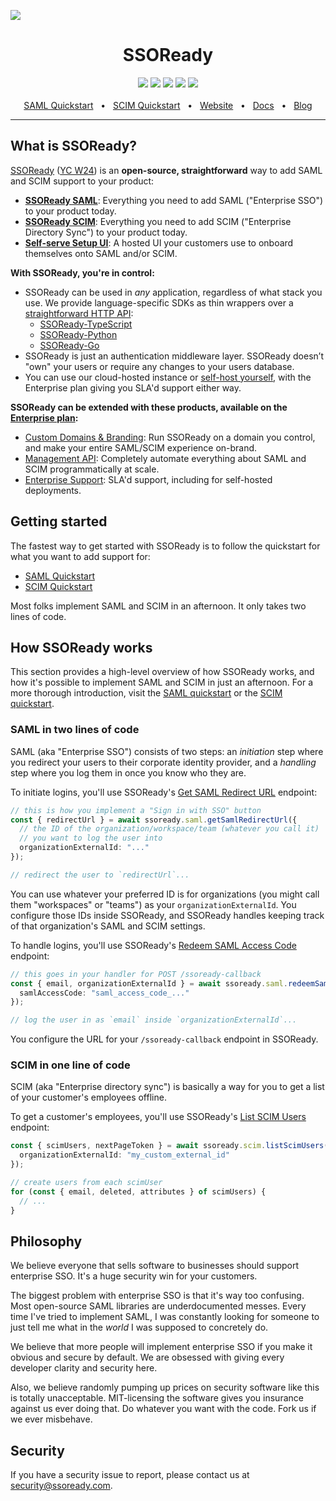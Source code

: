 ![](https://i.imgur.com/OhtkhbJ.png)

<div align="center">
  <h1>SSOReady</h1>
  <a href="https://github.com/ssoready/ssoready-typescript"><img src="https://img.shields.io/npm/v/ssoready.svg?style=flat&color=ECDC68" /></a>
  <a href="https://github.com/ssoready/ssoready-python"><img src="https://img.shields.io/pypi/v/ssoready.svg?style=flat" /></a>
  <a href="https://github.com/ssoready/ssoready-go"><img src="https://img.shields.io/github/v/tag/ssoready/ssoready-go?label=golang&color=%23007D9C" /></a>
  <a href="https://github.com/ssoready/ssoready/blob/main/LICENSE"><img src="https://img.shields.io/badge/license-MIT-blue" /></a>
  <a href="https://github.com/ssoready/ssoready/stargazers"><img src="https://img.shields.io/github/stars/ssoready/ssoready?style=flat&logo=github&color=white" /></a>
  <br />
  <br />
  <a href="https://ssoready.com/docs/saml/saml-quickstart">SAML Quickstart</a>
  <span>&nbsp;&nbsp;•&nbsp;&nbsp;</span>
  <a href="https://ssoready.com/docs/scim/scim-quickstart">SCIM Quickstart</a>
  <span>&nbsp;&nbsp;•&nbsp;&nbsp;</span>
  <a href="https://ssoready.com">Website</a>
  <span>&nbsp;&nbsp;•&nbsp;&nbsp;</span>
  <a href="https://ssoready.com/docs">Docs</a>
  <span>&nbsp;&nbsp;•&nbsp;&nbsp;</span>
  <a href="https://ssoready.com/blog">Blog</a>
  <br />
  <hr />
</div>

## What is SSOReady?

[SSOReady](https://ssoready.com) ([YC
W24](https://www.ycombinator.com/companies/ssoready)) is an **open-source,
straightforward** way to add SAML and SCIM support to your product:

* **[SSOReady SAML](https://ssoready.com/docs/saml/saml-quickstart)**: Everything you need to add SAML ("Enterprise SSO") to your product today.
* **[SSOReady SCIM](https://ssoready.com/docs/scim/scim-quickstart)**: Everything you need to add SCIM ("Enterprise Directory Sync") to your product today.
* **[Self-serve Setup UI](https://ssoready.com/docs/idp-configuration/enabling-self-service-configuration-for-your-customers)**:
  A hosted UI your customers use to onboard themselves onto SAML and/or
  SCIM.

**With SSOReady, you're in control:**

* SSOReady can be used in *any* application, regardless of what stack you use.
  We provide language-specific SDKs as thin wrappers over a [straightforward
  HTTP
  API](https://ssoready.com/docs/api-reference/saml/redeem-saml-access-code):
  * [SSOReady-TypeScript](https://github.com/ssoready/ssoready-typescript)
  * [SSOReady-Python](https://github.com/ssoready/ssoready-python)
  * [SSOReady-Go](https://github.com/ssoready/ssoready-go)
* SSOReady is just an authentication middleware layer. SSOReady doesn’t "own" your users or require any changes to your users database.
* You can use our cloud-hosted instance or [self-host yourself](https://ssoready.com/docs/self-hosting-ssoready), with the Enterprise plan giving you SLA'd support either way. 

**SSOReady can be extended with these products, available on the [Enterprise plan](https://ssoready.com/pricing):**

* [Custom Domains & Branding](https://ssoready.com/docs/ssoready-concepts/environments#custom-domains): Run
  SSOReady on a domain you control, and make your entire SAML/SCIM experience on-brand. 
* [Management API](https://ssoready.com/docs/management-api): Completely automate everything about SAML
  and SCIM programmatically at scale.
* [Enterprise Support](https://ssoready.com/pricing): SLA'd support, including for self-hosted deployments.

## Getting started

The fastest way to get started with SSOReady is to follow the quickstart for
what you want to add support for:

* [SAML Quickstart](https://ssoready.com/docs/saml/saml-quickstart)
* [SCIM Quickstart](https://ssoready.com/docs/scim/scim-quickstart)

Most folks implement SAML and SCIM in an afternoon. It only takes two lines of
code.

## How SSOReady works

This section provides a high-level overview of how SSOReady works, and how it's possible to implement SAML and SCIM in
just an afternoon. For a more thorough introduction, visit the [SAML
quickstart](https://ssoready.com/docs/saml/saml-quickstart) or the [SCIM
quickstart](https://ssoready.com/docs/scim/scim-quickstart).

### SAML in two lines of code

SAML (aka "Enterprise SSO") consists of two steps: an *initiation* step where you redirect your users to their corporate
identity provider, and a *handling* step where you log them in once you know who they are.

To initiate logins, you'll use SSOReady's [Get SAML Redirect
URL](https://ssoready.com/docs/api-reference/saml/get-saml-redirect-url) endpoint:

```typescript
// this is how you implement a "Sign in with SSO" button
const { redirectUrl } = await ssoready.saml.getSamlRedirectUrl({
  // the ID of the organization/workspace/team (whatever you call it)
  // you want to log the user into
  organizationExternalId: "..."
});

// redirect the user to `redirectUrl`...
```

You can use whatever your preferred ID is for organizations (you might call them "workspaces" or "teams") as your
`organizationExternalId`. You configure those IDs inside SSOReady, and SSOReady handles keeping track of that
organization's SAML and SCIM settings.

To handle logins, you'll use SSOReady's [Redeem SAML Access
Code](https://ssoready.com/docs/api-reference/saml/redeem-saml-access-code) endpoint:

```typescript
// this goes in your handler for POST /ssoready-callback
const { email, organizationExternalId } = await ssoready.saml.redeemSamlAccessCode({
  samlAccessCode: "saml_access_code_..."
});

// log the user in as `email` inside `organizationExternalId`...
```

You configure the URL for your `/ssoready-callback` endpoint in SSOReady.

### SCIM in one line of code

SCIM (aka "Enterprise directory sync") is basically a way for you to get a list of your customer's employees offline.

To get a customer's employees, you'll use SSOReady's [List SCIM
Users](https://ssoready.com/docs/api-reference/scim/list-scim-users) endpoint:

```typescript
const { scimUsers, nextPageToken } = await ssoready.scim.listScimUsers({
  organizationExternalId: "my_custom_external_id"
});

// create users from each scimUser
for (const { email, deleted, attributes } of scimUsers) {
  // ...
}
```

## Philosophy

We believe everyone that sells software to businesses should support enterprise
SSO. It's a huge security win for your customers.

The biggest problem with enterprise SSO is that it's way too confusing. Most
open-source SAML libraries are underdocumented messes. Every time I've tried to
implement SAML, I was constantly looking for someone to just tell me what in the
_world_ I was supposed to concretely do.

We believe that more people will implement enterprise SSO if you make it obvious
and secure by default. We are obsessed with giving every developer clarity and
security here.

Also, we believe randomly pumping up prices on security software like this is
totally unacceptable. MIT-licensing the software gives you insurance against us
ever doing that. Do whatever you want with the code. Fork us if we ever
misbehave.

## Security

If you have a security issue to report, please contact us at
security@ssoready.com.
